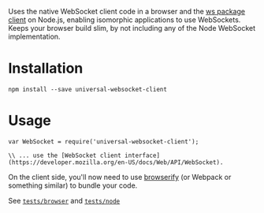 Uses the native WebSocket client code in a browser and the [ws package client](https://www.npmjs.com/package/ws) on Node.js, enabling isomorphic applications to use WebSockets. Keeps your browser build slim, by not including any of the Node WebSocket implementation.


Installation 
============

```
npm install --save universal-websocket-client
```

Usage
=====

```
var WebSocket = require('universal-websocket-client');

\\ ... use the [WebSocket client interface](https://developer.mozilla.org/en-US/docs/Web/API/WebSocket).
```

On the client side, you'll now need to use [browserify](http://browserify.org/) (or Webpack or something similar) to bundle your code.

See [`tests/browser`](tests/browser) and [`tests/node`](tests/node)

